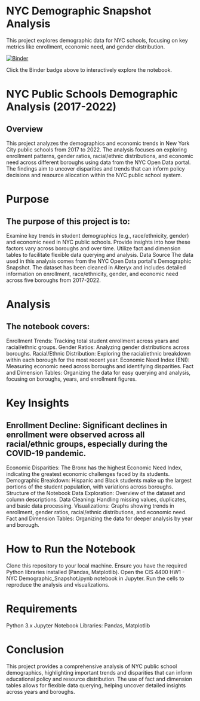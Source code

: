 # NYC Demographic Snapshot Analysis

This project explores demographic data for NYC schools, focusing on key metrics like enrollment, economic need, and gender distribution.

[![Binder](https://mybinder.org/badge_logo.svg)](https://mybinder.org/v2/gh/hopeg0212/CIS-4400-HW/main?labpath=CIS+4400+HW2+-+NYC+Demographic_Snapshot.ipynb)

Click the Binder badge above to interactively explore the notebook.

# NYC Public Schools Demographic Analysis (2017-2022)
## Overview
This project analyzes the demographics and economic trends in New York City public schools from 2017 to 2022. The analysis focuses on exploring enrollment patterns, gender ratios, racial/ethnic distributions, and economic need across different boroughs using data from the NYC Open Data portal. The findings aim to uncover disparities and trends that can inform policy decisions and resource allocation within the NYC public school system.

# Purpose
## The purpose of this project is to:

Examine key trends in student demographics (e.g., race/ethnicity, gender) and economic need in NYC public schools.
Provide insights into how these factors vary across boroughs and over time.
Utilize fact and dimension tables to facilitate flexible data querying and analysis.
Data Source
The data used in this analysis comes from the NYC Open Data portal's Demographic Snapshot. The dataset has been cleaned in Alteryx and includes detailed information on enrollment, race/ethnicity, gender, and economic need across five boroughs from 2017-2022.

# Analysis
## The notebook covers:

Enrollment Trends: Tracking total student enrollment across years and racial/ethnic groups.
Gender Ratios: Analyzing gender distributions across boroughs.
Racial/Ethnic Distribution: Exploring the racial/ethnic breakdown within each borough for the most recent year.
Economic Need Index (ENI): Measuring economic need across boroughs and identifying disparities.
Fact and Dimension Tables: Organizing the data for easy querying and analysis, focusing on boroughs, years, and enrollment figures.

# Key Insights
## Enrollment Decline: Significant declines in enrollment were observed across all racial/ethnic groups, especially during the COVID-19 pandemic.
Economic Disparities: The Bronx has the highest Economic Need Index, indicating the greatest economic challenges faced by its students.
Demographic Breakdown: Hispanic and Black students make up the largest portions of the student population, with variations across boroughs.
Structure of the Notebook
Data Exploration: Overview of the dataset and column descriptions.
Data Cleaning: Handling missing values, duplicates, and basic data processing.
Visualizations: Graphs showing trends in enrollment, gender ratios, racial/ethnic distributions, and economic need.
Fact and Dimension Tables: Organizing the data for deeper analysis by year and borough.

# How to Run the Notebook
Clone this repository to your local machine.
Ensure you have the required Python libraries installed (Pandas, Matplotlib).
Open the CIS 4400 HW1 - NYC Demographic_Snapshot.ipynb notebook in Jupyter.
Run the cells to reproduce the analysis and visualizations.

# Requirements
Python 3.x
Jupyter Notebook
Libraries: Pandas, Matplotlib

# Conclusion
This project provides a comprehensive analysis of NYC public school demographics, highlighting important trends and disparities that can inform educational policy and resource distribution. The use of fact and dimension tables allows for flexible data querying, helping uncover detailed insights across years and boroughs.
